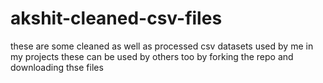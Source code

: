 # akshit-cleaned-csv-files
these are some cleaned as well as processed csv datasets used by me in my projects
these can be used by others too by forking the repo and downloading thse files
